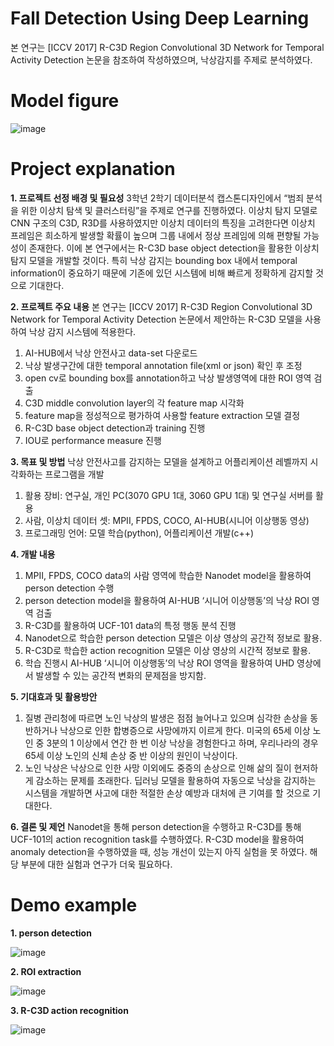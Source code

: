 # Fall Detection Using Deep Learning

본 연구는 [ICCV 2017] R-C3D Region Convolutional 3D Network for Temporal Activity Detection
논문을 참조하여 작성하였으며, 낙상감지를 주제로 분석하였다.

# Model figure
![image](https://github.com/MyoungChulcode/Fall-Detection-Using-Deep-Learning/assets/101051049/6f4d8e2c-3fbc-4a13-8c37-717120f05109)

# Project explanation
**1. 프로젝트 선정 배경 및 필요성**
  3학년 2학기 데이터분석 캡스톤디자인에서 “범죄 분석을 위한 이상치 탐색 및 클러스터링”을 주제로 연구를 진행하였다. 이상치 탐지 모델로 CNN 구조의 C3D, R3D를 사용하였지만 이상치 데이터의 특징을 고려한다면 이상치 프레임은 희소하게 발생할 확률이 높으며 그룹 내에서 정상 프레임에 의해 편향될 가능성이 존재한다. 이에 본 연구에서는 R-C3D base object detection을 활용한 이상치 탐지 모델을 개발할 것이다. 특히 낙상 감지는 bounding box 내에서 temporal information이 중요하기 때문에 기존에 있던 시스템에 비해 빠르게 정확하게 감지할 것으로 기대한다.


**2. 프로젝트 주요 내용**
 본 연구는 [ICCV 2017] R-C3D Region Convolutional 3D Network for Temporal Activity Detection 논문에서 제안하는 R-C3D 모델을 사용하여 낙상 감지 시스템에 적용한다.
1) AI-HUB에서 낙상 안전사고 data-set 다운로드
2) 낙상 발생구간에 대한 temporal annotation file(xml or json) 확인 후 조정
3) open cv로 bounding box를 annotation하고 낙상 발생영역에 대한 ROI 영역 검출
4) C3D middle convolution layer의 각 feature map 시각화
5) feature map을 정성적으로 평가하여 사용할 feature extraction 모델 결정
6) R-C3D base object detection과 training 진행
7) IOU로 performance measure 진행


**3. 목표 및 방법**
낙상 안전사고를 감지하는 모델을 설계하고 어플리케이션 레벨까지 시각화하는 프로그램을 개발
1) 활용 장비: 연구실, 개인 PC(3070 GPU 1대, 3060 GPU 1대) 및 연구실 서버를 활용
2) 사람, 이상치 데이터 셋: MPII, FPDS, COCO, AI-HUB(시니어 이상행동 영상)
3) 프로그래밍 언어: 모델 학습(python), 어플리케이션 개발(c++)


**4. 개발 내용**
1) MPII, FPDS, COCO data의 사람 영역에 학습한 Nanodet model을 활용하여 person detection 수행
2) person detection model을 활용하여 AI-HUB ‘시니어 이상행동’의 낙상 ROI 영역 검출
3) R-C3D를 활용하여 UCF-101 data의 특정 행동 분석 진행
4) Nanodet으로 학습한 person detection 모델은 이상 영상의 공간적 정보로 활용.
5) R-C3D로 학습한 action recognition 모델은 이상 영상의 시간적 정보로 활용.
6) 학습 진행시 AI-HUB ‘시니어 이상행동’의 낙상 ROI 영역을 활용하여 UHD 영상에서 발생할 수 있는 공간적 변화의 문제점을 방지함.


**5. 기대효과 및 활용방안**
1) 질병 관리청에 따르면 노인 낙상의 발생은 점점 늘어나고 있으며 심각한 손상을 동반하거나 낙상으로 인한 합병증으로 사망에까지 이르게 한다. 미국의 65세 이상 노인 중 3분의 1 이상에서 연간 한 번 이상 낙상을 경험한다고 하며, 우리나라의 경우 65세 이상 노인의 신체 손상 중 반 이상의 원인이 낙상이다.
2) 노인 낙상은 낙상으로 인한 사망 이외에도 중증의 손상으로 인해 삶의 질이 현저하게 감소하는 문제를 초래한다. 딥러닝 모델을 활용하여 자동으로 낙상을 감지하는 시스템을 개발하면 사고에 대한 적절한 손상 예방과 대처에 큰 기여를 할 것으로 기대한다.

**6. 결론 및 제언**
Nanodet을 통해 person detection을 수행하고 R-C3D를 통해 UCF-101의 action recognition task를 수행하였다. R-C3D model을 활용하여 anomaly detection을 수행하였을 때, 성능 개선이 있는지 아직 실험을 못 하였다. 해당 부분에 대한 실험과 연구가 더욱 필요하다.

# Demo example
**1. person detection**

![image](https://github.com/MyoungChulcode/Fall-Detection-Using-Deep-Learning/assets/101051049/b1583f52-79d8-4bb9-bdfd-defcd751a3e5)

**2. ROI extraction**

![image](https://github.com/MyoungChulcode/Fall-Detection-Using-Deep-Learning/assets/101051049/6725e371-484a-4605-9b81-56eb183fb3a8)

**3. R-C3D action recognition**

![image](https://github.com/MyoungChulcode/Fall-Detection-Using-Deep-Learning/assets/101051049/7ba302df-d8fe-45f0-a639-905febe2d0d4)

